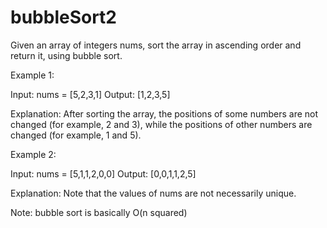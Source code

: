 # bubbleSort2

Given an array of integers nums, sort the array in ascending order and return it, using bubble sort.

Example 1:

Input: nums = [5,2,3,1] Output: [1,2,3,5]

Explanation: After sorting the array, the positions of some numbers are not changed (for example, 2 and 3), while the positions of other numbers are changed (for example, 1 and 5).

Example 2:

Input: nums = [5,1,1,2,0,0] Output: [0,0,1,1,2,5]

Explanation: Note that the values of nums are not necessarily unique.

Note: bubble sort is basically O(n squared)
